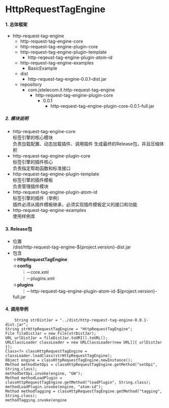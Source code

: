 # HttpRequestTagEngine

#### 1. 总体框架
* http-request-tag-engine  
  * http-request-tag-engine-core
  * http-request-tag-engine-plugin-core
  * http-request-tag-engine-plugin-template
    * http-reqeust-tag-engine-plugin-atom-id
  * http-request-tag-engine-examples
    * BasicExample
  * dist
    * http-request-tag-engine-0.0.1-dist.jar
  * repository
    * com.jstelecom.it.http-request-tag-engine
      * http-request-tag-engine-plugin-core
        * 0.0.1
          * http-request-tag-engine-plugin-core-0.0.1-full.jar

##### 2. 模块说明

* http-request-tag-engine-core  
标签引擎的核心模块  
负责加载配置、动态加载插件、调用插件
生成最终的Release包，并且压缩体积
* http-request-tag-engine-plugin-core  
标签引擎的插件核心  
负责指定帮助函数和标准接口
* http-request-tag-engine-plugin-template  
标签引擎的插件模板  
负责管理插件模块
* http-request-tag-engine-plugin-atom-id  
标签引擎的插件（举例）  
插件必须从插件模板继承，必须实现插件模板定义的接口和功能
* http-request-tag-engine-examples  
使用样例库

#### 3. Release包

* 位置  
/dist/http-request-tag-engine-${project.version}-dist.jar
* 包含  
＋**HttpRequestTagEngine**  
＋**config**  
　　｜－core.xml  
　　｜－plugins.xml  
＋**plugins**  
　　｜－http-request-tag-engine-plugin-atom-id-${project.version}-full.jar

#### 4. 调用举例

		String strDistJar = "../dist/http-request-tag-engine-0.0.1-dist.jar";
	String strHttpRequestTagEngine = "HttpRequestTagEngine";
	File fileDistJar = new File(strDistJar);
	URL urlDistJar = fileDistJar.toURI().toURL();
	URLClassLoader classLoader = new URLClassLoader(new URL[]{ urlDistJar });
	Class<?> classHttpRequestTagEngine = classLoader.loadClass(strHttpRequestTagEngine);
	Object engine = classHttpRequestTagEngine.newInstance();
	Method methodSetDpi = classHttpRequestTagEngine.getMethod("setDpi", String.class);
	methodSetDpi.invoke(engine, "GW");
	Method methodLoadPlugin = classHttpRequestTagEngine.getMethod("loadPlugin", String.class);
	methodLoadPlugin.invoke(engine, "atom-id");
	Method methodTagging = classHttpRequestTagEngine.getMethod("tagging", String.class);
	methodTagging.invoke(engine